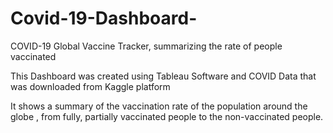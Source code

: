 # Covid-19-Dashboard-
COVID-19 Global Vaccine Tracker, summarizing the rate of people vaccinated 

This Dashboard was created using Tableau Software and COVID Data that was downloaded from Kaggle platform

It shows a summary of the vaccination rate of the population around the globe , from fully, partially vaccinated people to the non-vaccinated people.
